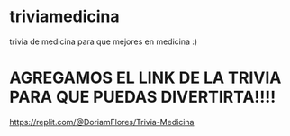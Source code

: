 # triviamedicina
trivia de medicina para que mejores en medicina :)
# AGREGAMOS EL LINK DE LA TRIVIA PARA QUE PUEDAS DIVERTIRTA!!!!
https://replit.com/@DoriamFlores/Trivia-Medicina
